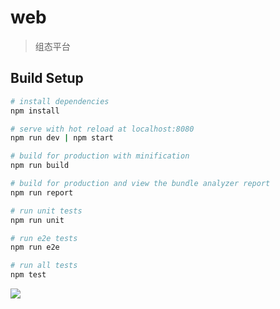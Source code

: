 # web

> 组态平台

## Build Setup

``` bash
# install dependencies
npm install

# serve with hot reload at localhost:8080
npm run dev | npm start

# build for production with minification
npm run build

# build for production and view the bundle analyzer report
npm run report

# run unit tests
npm run unit

# run e2e tests
npm run e2e

# run all tests
npm test
```

<img src="https://yo-ui.gitee.io/youi/static/images/configur.preview.png" style="max-width: 1000px"/>
